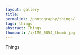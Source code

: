 ```yaml
---
layout: gallery
title: 
permalink: /photography/things/
tags: things
abstract: Things
thumburl: /i/IMG_6854_thumb.jpg
---
```

Things


